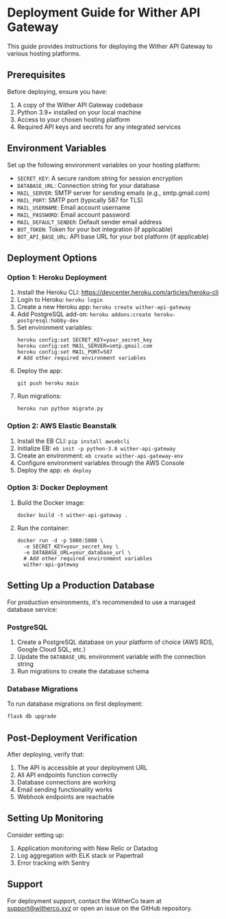 # Deployment Guide for Wither API Gateway

This guide provides instructions for deploying the Wither API Gateway to various hosting platforms.

## Prerequisites

Before deploying, ensure you have:

1. A copy of the Wither API Gateway codebase
2. Python 3.9+ installed on your local machine
3. Access to your chosen hosting platform
4. Required API keys and secrets for any integrated services

## Environment Variables

Set up the following environment variables on your hosting platform:

- `SECRET_KEY`: A secure random string for session encryption
- `DATABASE_URL`: Connection string for your database
- `MAIL_SERVER`: SMTP server for sending emails (e.g., smtp.gmail.com)
- `MAIL_PORT`: SMTP port (typically 587 for TLS)
- `MAIL_USERNAME`: Email account username
- `MAIL_PASSWORD`: Email account password
- `MAIL_DEFAULT_SENDER`: Default sender email address
- `BOT_TOKEN`: Token for your bot integration (if applicable)
- `BOT_API_BASE_URL`: API base URL for your bot platform (if applicable)

## Deployment Options

### Option 1: Heroku Deployment

1. Install the Heroku CLI: https://devcenter.heroku.com/articles/heroku-cli
2. Login to Heroku: `heroku login`
3. Create a new Heroku app: `heroku create wither-api-gateway`
4. Add PostgreSQL add-on: `heroku addons:create heroku-postgresql:hobby-dev`
5. Set environment variables:
   ```
   heroku config:set SECRET_KEY=your_secret_key
   heroku config:set MAIL_SERVER=smtp.gmail.com
   heroku config:set MAIL_PORT=587
   # Add other required environment variables
   ```
6. Deploy the app:
   ```
   git push heroku main
   ```
7. Run migrations:
   ```
   heroku run python migrate.py
   ```

### Option 2: AWS Elastic Beanstalk

1. Install the EB CLI: `pip install awsebcli`
2. Initialize EB: `eb init -p python-3.8 wither-api-gateway`
3. Create an environment: `eb create wither-api-gateway-env`
4. Configure environment variables through the AWS Console
5. Deploy the app: `eb deploy`

### Option 3: Docker Deployment

1. Build the Docker image:
   ```
   docker build -t wither-api-gateway .
   ```
2. Run the container:
   ```
   docker run -d -p 5000:5000 \
     -e SECRET_KEY=your_secret_key \
     -e DATABASE_URL=your_database_url \
     # Add other required environment variables
     wither-api-gateway
   ```

## Setting Up a Production Database

For production environments, it's recommended to use a managed database service:

### PostgreSQL

1. Create a PostgreSQL database on your platform of choice (AWS RDS, Google Cloud SQL, etc.)
2. Update the `DATABASE_URL` environment variable with the connection string
3. Run migrations to create the database schema

### Database Migrations

To run database migrations on first deployment:

```bash
flask db upgrade
```

## Post-Deployment Verification

After deploying, verify that:

1. The API is accessible at your deployment URL
2. All API endpoints function correctly
3. Database connections are working
4. Email sending functionality works
5. Webhook endpoints are reachable

## Setting Up Monitoring

Consider setting up:

1. Application monitoring with New Relic or Datadog
2. Log aggregation with ELK stack or Papertrail
3. Error tracking with Sentry

## Support

For deployment support, contact the WitherCo team at support@witherco.xyz or open an issue on the GitHub repository.